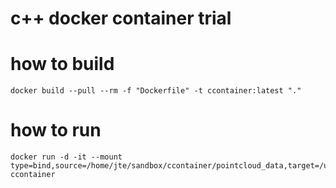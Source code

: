 # c++ docker container trial

# how to build

```
docker build --pull --rm -f "Dockerfile" -t ccontainer:latest "."
```

# how to run

```
docker run -d -it --mount type=bind,source=/home/jte/sandbox/ccontainer/pointcloud_data,target=/usr/src/ccontainer/pointcloud_data  ccontainer
```